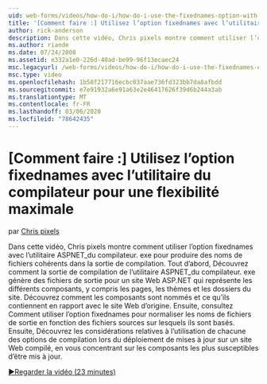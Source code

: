 ```yaml
---
uid: web-forms/videos/how-do-i/how-do-i-use-the-fixednames-option-with-the-compiler-utility-for-maximum-flexibility
title: '[Comment faire :] Utilisez l’option fixednames avec l’utilitaire du compilateur pour une flexibilité maximale | Microsoft Docs'
author: rick-anderson
description: Dans cette vidéo, Chris pixels montre comment utiliser l’option fixednames avec l’utilitaire aspnet_compiler. exe pour produire des noms de fichiers cohérents dans l’unité d’organisation de compilation...
ms.author: riande
ms.date: 07/24/2008
ms.assetid: e332a1e0-226d-40ad-be99-96f13ecaec24
msc.legacyurl: /web-forms/videos/how-do-i/how-do-i-use-the-fixednames-option-with-the-compiler-utility-for-maximum-flexibility
msc.type: video
ms.openlocfilehash: 1b58f217716ecbc037aae736fd323bb7da8afbdd
ms.sourcegitcommit: e7e91932a6e91a63e2e46417626f39d6b244a3ab
ms.translationtype: MT
ms.contentlocale: fr-FR
ms.lasthandoff: 03/06/2020
ms.locfileid: "78642435"
---
```

# <a name="how-do-i-use-the-fixednames-option-with-the-compiler-utility-for-maximum-flexibility"></a>[Comment faire :] Utilisez l’option fixednames avec l’utilitaire du compilateur pour une flexibilité maximale

par [Chris pixels](https://twitter.com/chrispels)

Dans cette vidéo, Chris pixels montre comment utiliser l’option fixednames avec l’utilitaire ASPNET\_du compilateur. exe pour produire des noms de fichiers cohérents dans la sortie de compilation. Tout d’abord, Découvrez comment la sortie de compilation de l’utilitaire ASPNET\_du compilateur. exe génère des fichiers de sortie pour un site Web ASP.NET qui représente les différents composants, y compris les pages, les thèmes et les dossiers du site. Découvrez comment les composants sont nommés et ce qu’ils contiennent en rapport avec le site Web d’origine. Ensuite, consultez Comment utiliser l’option fixednames pour normaliser les noms de fichiers de sortie en fonction des fichiers sources sur lesquels ils sont basés. Ensuite, Découvrez les considérations relatives à l’utilisation de chacune des options de compilation lors du déploiement de mises à jour sur un site Web compilé, en vous concentrant sur les composants les plus susceptibles d’être mis à jour.

[&#9654;Regarder la vidéo (23 minutes)](https://channel9.msdn.com/Blogs/ASP-NET-Site-Videos/how-do-i-use-the-fixednames-option-with-the-compiler-utility-for-maximum-flexibility)
